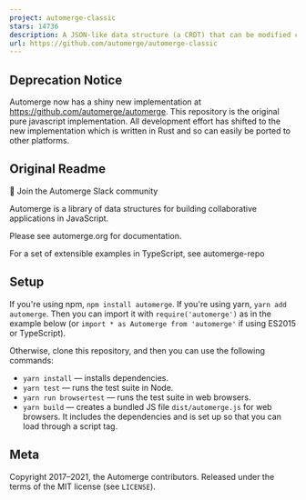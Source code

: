 ```yaml
---
project: automerge-classic
stars: 14736
description: A JSON-like data structure (a CRDT) that can be modified concurrently by different users, and merged again automatically.
url: https://github.com/automerge/automerge-classic
---
```


Deprecation Notice
------------------

Automerge now has a shiny new implementation at https://github.com/automerge/automerge. This repository is the original pure javascript implementation. All development effort has shifted to the new implementation which is written in Rust and so can easily be ported to other platforms.

Original Readme
---------------

💬 Join the Automerge Slack community

Automerge is a library of data structures for building collaborative applications in JavaScript.

Please see automerge.org for documentation.

For a set of extensible examples in TypeScript, see automerge-repo

Setup
-----

If you're using npm, `npm install automerge`. If you're using yarn, `yarn add automerge`. Then you can import it with `require('automerge')` as in the example below (or `import * as Automerge from 'automerge'` if using ES2015 or TypeScript).

Otherwise, clone this repository, and then you can use the following commands:

-   `yarn install` — installs dependencies.
-   `yarn test` — runs the test suite in Node.
-   `yarn run browsertest` — runs the test suite in web browsers.
-   `yarn build` — creates a bundled JS file `dist/automerge.js` for web browsers. It includes the dependencies and is set up so that you can load through a script tag.

Meta
----

Copyright 2017–2021, the Automerge contributors. Released under the terms of the MIT license (see `LICENSE`).

